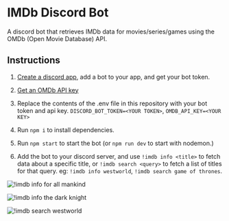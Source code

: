 # IMDb Discord Bot

A discord bot that retrieves IMDb data for movies/series/games using the OMDb (Open Movie Database) API.

## Instructions

1. [Create a discord app](https://discord.com/developers/applications/), add a bot to your app, and get your bot token.

2. [Get an OMDb API key](https://www.omdbapi.com/apikey.aspx)

3. Replace the contents of the .env file in this repository with your bot token and api key. `DISCORD_BOT_TOKEN=<YOUR TOKEN>`, `OMDB_API_KEY=<YOUR KEY>`

4. Run `npm i` to install dependencies.

5. Run `npm start` to start the bot (or `npm run dev` to start with nodemon.)

6. Add the bot to your discord server, and use `!imdb info <title>` to fetch data about a specific title, or `!imdb search <query>` to fetch a list of titles for that query. eg: `!imdb info westworld`, `!imdb search game of thrones`.

![!imdb info for all mankind](https://i.imgur.com/E8962bH.png)

![!imdb info the dark knight](https://i.imgur.com/6QVem1s.png)

![!imdb search westworld](https://i.imgur.com/5SkcU3b.png)
